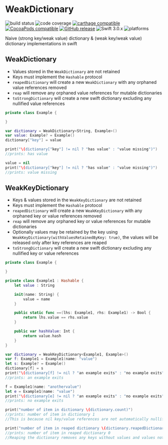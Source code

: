 # WeakDictionary
![build status](https://travis-ci.org/nicholascross/WeakDictionary.svg?branch=master)
![code coverage](https://img.shields.io/codecov/c/github/nicholascross/WeakDictionary.svg)
[![carthage compatible](https://img.shields.io/badge/Carthage-compatible-4BC51D.svg?style=flat)](https://github.com/Carthage/Carthage) 
[![CocoaPods compatible](https://img.shields.io/cocoapods/v/WeakDictionary.svg)](https://cocoapods.org/pods/WeakDictionary) 
[![GitHub release](https://img.shields.io/github/release/nicholascross/WeakDictionary.svg)](https://github.com/nicholascross/WeakDictionary/releases) 
![Swift 3.0.x](https://img.shields.io/badge/Swift-3.0.x-orange.svg) 
![platforms](https://img.shields.io/badge/platforms-iOS%20%7C%20OS%20X%20%7C%20watchOS%20%7C%20tvOS%20-lightgrey.svg)

Naive (strong key/weak value) dictionary &amp; (weak key/weak value) dictionary implementations in swift

## WeakDictionary
* Values stored in the `WeakDictionary` are not retained
* Keys must implement the `Hashable` protocol
* `reapedDictionary` will create a new `WeakDictionary` with any orphaned value references removed
* `reap` will remove any orphaned value references for mutable dictionaries
* `toStrongDictionary` will create a new swift dictionary excluding any nullified value references
```swift
private class Example {

}

var dictionary = WeakDictionary<String, Example>()
var value: Example? = Example()
dictionary["key"] = value

print("\(dictionary["key"] != nil ? "has value" : "value missing")")
//prints: has value

value = nil
print("\(dictionary["key"] != nil ? "has value" : "value missing")")
//prints: value missing
```

## WeakKeyDictionary
* Keys & values stored in the `WeakKeyDictionary` are not retained
* Keys must implement the `Hashable` protocol
* `reapedDictionary` will create a new `WeakKeyDictionary` with any orphaned key or value references removed
* `reap` will remove any orphaned key or value references for mutable dictionaries
* Optionally values may be retained by the key using `WeakKeyDictionary(withValuesRetainedByKey: true)`, the values will be released only after key references are reaped
* `toStrongDictionary` will create a new swift dictionary excluding any nullified key or value references
```swift
private class Example {

}

private class Example1 : Hashable {
    let value : String

    init(name: String) {
        value = name
    }

    public static func ==(lhs: Example1, rhs: Example1) -> Bool {
        return lhs.value == rhs.value
    }

    public var hashValue: Int {
        return value.hash
    }
}

var dictionary = WeakKeyDictionary<Example1, Example>()
var f: Example1 = Example1(name: "value")
let s: Example? = Example()
dictionary[f] = s
print("\(dictionary[f] != nil ? "an example exits" : "no example exits")")
//prints: an example exits

f = Example1(name: "anothervalue")
let e = Example1(name: "value")
print("\(dictionary[e] != nil ? "an example exits" : "no example exits")")
//prints: no example exits

print("number of item in dictionary \(dictionary.count)")
//prints: number of item in dictionary 1
//This is because nil key/value references are not automatically nullified when the key or value is deallocated

print("number of item in reaped dictionary \(dictionary.reapedDictionary().count)")
//prints: number of item in reaped dictionary 0
//Reaping the dictionary removes any keys without values and values not referenced by any key
```
